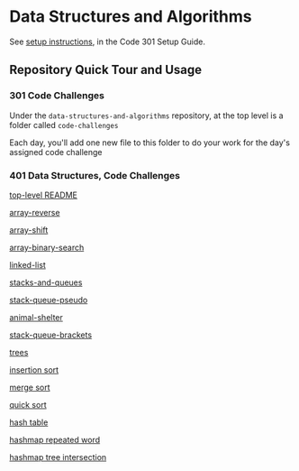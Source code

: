 # Data Structures and Algorithms

See [setup instructions](https://codefellows.github.io/setup-guide/code-301/3-code-challenges), in the Code 301 Setup Guide.

## Repository Quick Tour and Usage

### 301 Code Challenges

Under the `data-structures-and-algorithms` repository, at the top level is a folder called `code-challenges`

Each day, you'll add one new file to this folder to do your work for the day's assigned code challenge

### 401 Data Structures, Code Challenges

[top-level README](javascript/README.md)

[array-reverse](javascript/array-reverse/README.md)

[array-shift](javascript/array-shift/README.md)

[array-binary-search](javascript/array-binary-search/README.md)

[linked-list](javascript/linked-list/README.md)

[stacks-and-queues](javascript/stacks-and-queues/README.md)

[stack-queue-pseudo](javascript/stack-queue-pseudo/README.md)

[animal-shelter](javascript/animal-shelter/README.md)

[stack-queue-brackets](javascript/stack-queue-brackets/README.md)

[trees](javascript/trees/README.md)

[insertion sort](javascript/insertion-sort/README.md)

[merge sort](javascript/merge-sort/README.md)

[quick sort](javascript/quick-sort/README.md)

[hash table](javascript/hash-table/README.md)

[hashmap repeated word](javascript/hashmap-repeated-word/README.md)

[hashmap tree intersection](javascript/hashmap-tree-intersection/README.md)